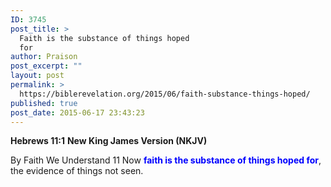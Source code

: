 ```yaml
---
ID: 3745
post_title: >
  Faith is the substance of things hoped
  for
author: Praison
post_excerpt: ""
layout: post
permalink: >
  https://biblerevelation.org/2015/06/faith-substance-things-hoped/
published: true
post_date: 2015-06-17 23:43:23
---
```

<strong>Hebrews 11:1</strong>
<strong> New King James Version (NKJV)</strong>

By Faith We Understand
11 Now <span style="color: #0000ff;"><strong>faith is the substance of things hoped for</strong></span>, the evidence of things not seen.